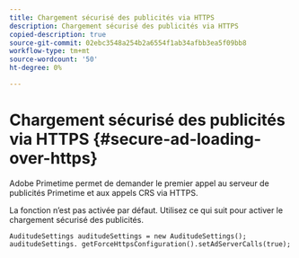 ```yaml
---
title: Chargement sécurisé des publicités via HTTPS
description: Chargement sécurisé des publicités via HTTPS
copied-description: true
source-git-commit: 02ebc3548a254b2a6554f1ab34afbb3ea5f09bb8
workflow-type: tm+mt
source-wordcount: '50'
ht-degree: 0%

---
```


# Chargement sécurisé des publicités via HTTPS {#secure-ad-loading-over-https}

Adobe Primetime permet de demander le premier appel au serveur de publicités Primetime et aux appels CRS via HTTPS.

La fonction n’est pas activée par défaut. Utilisez ce qui suit pour activer le chargement sécurisé des publicités.

```
AuditudeSettings auditudeSettings = new AuditudeSettings(); 
auditudeSettings. getForceHttpsConfiguration().setAdServerCalls(true);
```
